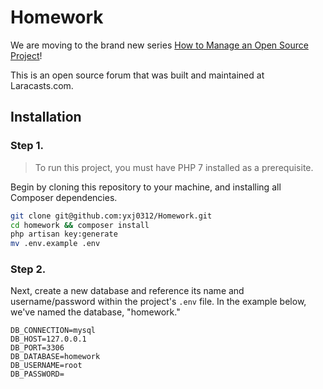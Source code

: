 # Homework

We are moving to the brand new series [How to Manage an Open Source Project](https://laracasts.com/series/how-to-manage-an-open-source-project)!

This is an open source forum that was built and maintained at Laracasts.com.

## Installation

### Step 1.

> To run this project, you must have PHP 7 installed as a prerequisite.

Begin by cloning this repository to your machine, and installing all Composer dependencies.

```bash
git clone git@github.com:yxj0312/Homework.git
cd homework && composer install
php artisan key:generate
mv .env.example .env
```

### Step 2.

Next, create a new database and reference its name and username/password within the project's `.env` file. In the example below, we've named the database, "homework."

```
DB_CONNECTION=mysql
DB_HOST=127.0.0.1
DB_PORT=3306
DB_DATABASE=homework
DB_USERNAME=root
DB_PASSWORD=
```


